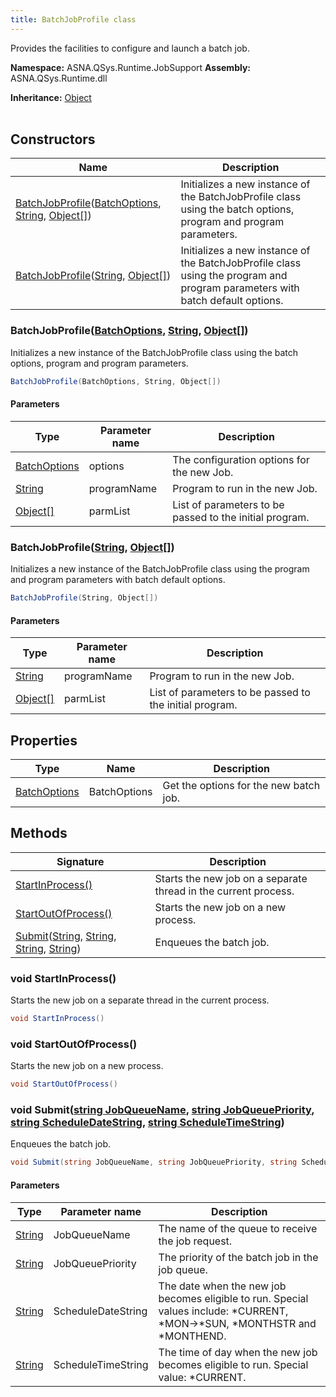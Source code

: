 ```yaml
---
title: BatchJobProfile class
---
```


Provides the facilities to configure and launch a batch job.

**Namespace:** ASNA.QSys.Runtime.JobSupport
**Assembly:** ASNA.QSys.Runtime.dll

**Inheritance:** [Object](https://docs.microsoft.com/en-us/dotnet/api/system.object)
<br>
<br>

## Constructors

| Name | Description |
| --- | --- |
| [BatchJobProfile](#batchjobprofilebatchoptions-string-object)([BatchOptions](/reference/runtime/qsys-runtime-job-support/batch-options.html), [String](https://docs.microsoft.com/en-us/dotnet/api/system.string), [Object\[\]](https://docs.microsoft.com/en-us/dotnet/api/system.object)) | Initializes a new instance of the BatchJobProfile class using the batch options, program and program parameters.
| [BatchJobProfile](#batchjobprofilestring-object)([String](https://docs.microsoft.com/en-us/dotnet/api/system.string), [Object\[\]](https://docs.microsoft.com/en-us/dotnet/api/system.object)) | Initializes a new instance of the BatchJobProfile class using the program and program parameters with batch default options.

### BatchJobProfile([BatchOptions](/reference/runtime/qsys-runtime-job-support/batch-options.html), [String](https://docs.microsoft.com/en-us/dotnet/api/system.string), [Object\[\]](https://docs.microsoft.com/en-us/dotnet/api/system.object))

Initializes a new instance of the BatchJobProfile class using the batch options, program and program parameters.

```cs
BatchJobProfile(BatchOptions, String, Object[])
```

#### Parameters

| Type | Parameter name | Description
| --- | --- | ---
| [BatchOptions](/reference/runtime/qsys-runtime-job-support/batch-options.html) | options | The configuration options for the new Job.
| [String](https://docs.microsoft.com/en-us/dotnet/api/system.string) | programName | Program to run in the new Job.
| [Object\[\]](https://docs.microsoft.com/en-us/dotnet/api/system.object) | parmList | List of parameters to be passed to the initial program.

### BatchJobProfile([String](https://docs.microsoft.com/en-us/dotnet/api/system.string), [Object\[\]](https://docs.microsoft.com/en-us/dotnet/api/system.object))

Initializes a new instance of the BatchJobProfile class using the program and program parameters with batch default options.

```cs
BatchJobProfile(String, Object[])
```

#### Parameters

| Type | Parameter name | Description
| --- | --- | ---
| [String](https://docs.microsoft.com/en-us/dotnet/api/system.string) | programName | Program to run in the new Job.
| [Object\[\]](https://docs.microsoft.com/en-us/dotnet/api/system.object) | parmList | List of parameters to be passed to the initial program.

## Properties

| Type | Name | Description
| --- | --- | --- 
| [BatchOptions](/reference/runtime/qsys-runtime-job-support/batch-options.html) | BatchOptions | Get the options for the new batch job. |

## Methods

| Signature | Description |
| --- | --- |
| [StartInProcess()](#void-startinprocess) | Starts the new job on a separate thread in the current process.
| [StartOutOfProcess()](#void-startoutofprocess) | Starts the new job on a new process.
| [Submit](#void-submitstring-jobqueuename-string-jobqueuepriority-string-scheduledatestring-string-scheduletimestring)([String](https://docs.microsoft.com/en-us/dotnet/api/system.string), [String](https://docs.microsoft.com/en-us/dotnet/api/system.string), [String](https://docs.microsoft.com/en-us/dotnet/api/system.string), [String](https://docs.microsoft.com/en-us/dotnet/api/system.string)) | Enqueues the batch job.

### void StartInProcess()

Starts the new job on a separate thread in the current process.

```cs
void StartInProcess()
```

### void StartOutOfProcess()

Starts the new job on a new process.

```cs
void StartOutOfProcess()
```

### void Submit([string JobQueueName](https://learn.microsoft.com/en-us/dotnet/api/system.string?view=net-8.0), [string JobQueuePriority](https://learn.microsoft.com/en-us/dotnet/api/system.string?view=net-8.0), [string ScheduleDateString](https://learn.microsoft.com/en-us/dotnet/api/system.string?view=net-8.0), [string ScheduleTimeString](https://learn.microsoft.com/en-us/dotnet/api/system.string?view=net-8.0))

Enqueues the batch job.

```cs
void Submit(string JobQueueName, string JobQueuePriority, string ScheduleDateString, string ScheduleTimeString)
```

#### Parameters

| Type | Parameter name | Description
| --- | --- | ---
| [String](https://docs.microsoft.com/en-us/dotnet/api/system.string) | JobQueueName | The name of the queue to receive the job request.
| [String](https://docs.microsoft.com/en-us/dotnet/api/system.string) | JobQueuePriority | The priority of the batch job in the job queue. 
| [String](https://docs.microsoft.com/en-us/dotnet/api/system.string) | ScheduleDateString | The date when the new job becomes eligible to run. Special values include: *CURRENT, *MON->*SUN, *MONTHSTR and *MONTHEND.
| [String](https://docs.microsoft.com/en-us/dotnet/api/system.string) | ScheduleTimeString | The time of day when the new job becomes eligible to run. Special value: *CURRENT.
